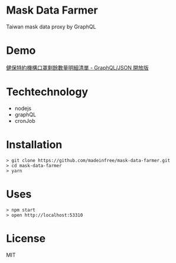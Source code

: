 # Mask Data Farmer

Taiwan mask data proxy by GraphQL

# Demo

[健保特約機構口罩剩餘數量明細清單 - GraphQL/JSON 開放版](https://mask-data-farmer.herokuapp.com/)

# Techtechnology

- nodejs
- graphQL
- cronJob

# Installation

```
> git clone https://github.com/madeinfree/mask-data-farmer.git
> cd mask-data-farmer
> yarn
```

# Uses

```
> npm start
> open http://localhost:53310
```

# License

MIT
